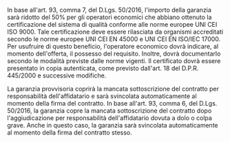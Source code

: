 In base all'art. 93, comma 7, del D.Lgs. 50/2016, l'importo della garanzia sarà ridotto del 50% per gli operatori economici che abbiano ottenuto la certificazione del sistema di qualità conforme alle norme europee UNI CEI ISO 9000. Tale certificazione deve essere rilasciata da organismi accreditati secondo le norme europee UNI CEI EN 45000 e UNI CEI EN ISO/IEC 17000. Per usufruire di questo beneficio, l'operatore economico dovrà indicare, al momento dell'offerta, il possesso del requisito. Inoltre, dovrà documentarlo secondo le modalità previste dalle norme vigenti. Il certificato dovrà essere presentato in copia autenticata, come previsto dall'art. 18 del D.P.R. 445/2000 e successive modifiche.

La garanzia provvisoria coprirà la mancata sottoscrizione del contratto per responsabilità dell'affidatario e sarà svincolata automaticamente al momento della firma del contratto. In base all'art. 93, comma 6, del D.Lgs. 50/2016, la garanzia copre la mancata sottoscrizione del contratto dopo l'aggiudicazione per responsabilità dell'affidatario dovuta a dolo o colpa grave. Anche in questo caso, la garanzia sarà svincolata automaticamente al momento della firma del contratto stesso.